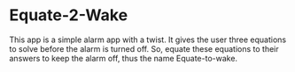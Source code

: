 # Equate-2-Wake

This app is a simple alarm app with a twist. It gives the user three equations to solve before the alarm is turned off. So, equate these equations to their answers to keep the alarm off, thus the name Equate-to-wake.
